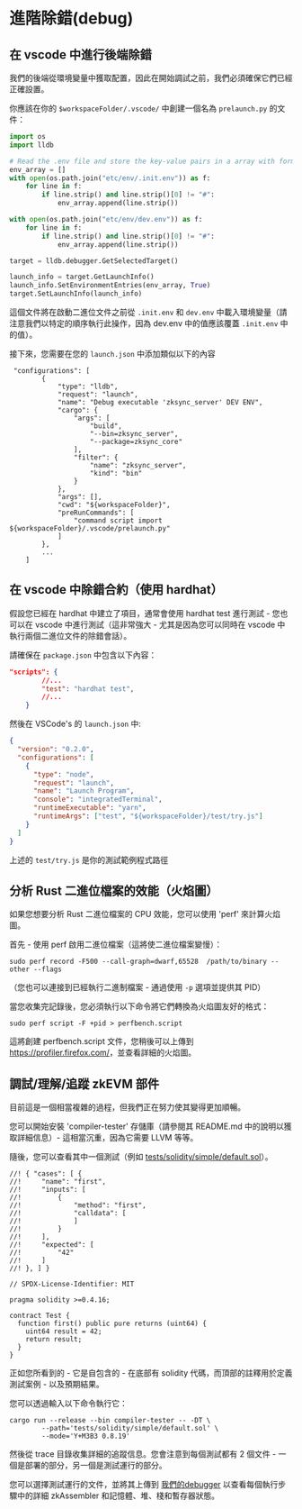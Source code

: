  <!-- 翻譯時間：2024/3/5 -->
# 進階除錯(debug)

## 在 vscode 中進行後端除錯

我們的後端從環境變量中獲取配置，因此在開始調試之前，我們必須確保它們已經正確設置。

你應該在你的 `$workspaceFolder/.vscode/` 中創建一個名為 `prelaunch.py` 的文件：

```python
import os
import lldb

# Read the .env file and store the key-value pairs in a array with format ["key=value"]
env_array = []
with open(os.path.join("etc/env/.init.env")) as f:
    for line in f:
        if line.strip() and line.strip()[0] != "#":
            env_array.append(line.strip())

with open(os.path.join("etc/env/dev.env")) as f:
    for line in f:
        if line.strip() and line.strip()[0] != "#":
            env_array.append(line.strip())

target = lldb.debugger.GetSelectedTarget()

launch_info = target.GetLaunchInfo()
launch_info.SetEnvironmentEntries(env_array, True)
target.SetLaunchInfo(launch_info)
```
這個文件將在啟動二進位文件之前從 `.init.env` 和 `dev.env` 中載入環境變量（請注意我們以特定的順序執行此操作，因為 dev.env 中的值應該覆蓋 `.init.env` 中的值）。

接下來，您需要在您的 `launch.json` 中添加類似以下的內容

```
 "configurations": [
        {
            "type": "lldb",
            "request": "launch",
            "name": "Debug executable 'zksync_server' DEV ENV",
            "cargo": {
                "args": [
                    "build",
                    "--bin=zksync_server",
                    "--package=zksync_core"
                ],
                "filter": {
                    "name": "zksync_server",
                    "kind": "bin"
                }
            },
            "args": [],
            "cwd": "${workspaceFolder}",
            "preRunCommands": [
                "command script import ${workspaceFolder}/.vscode/prelaunch.py"
            ]
        },
        ...
    ]
```

## 在 vscode 中除錯合約（使用 hardhat）

假設您已經在 hardhat 中建立了項目，通常會使用 hardhat test 進行測試 - 您也可以在 vscode 中進行測試（這非常強大 - 尤其是因為您可以同時在 vscode 中執行兩個二進位文件的除錯會話）。

請確保在 `package.json` 中包含以下內容：

```json
"scripts": {
        //...
        "test": "hardhat test",
        //...
    }
```

然後在 VSCode's 的 `launch.json` 中:

```json
{
  "version": "0.2.0",
  "configurations": [
    {
      "type": "node",
      "request": "launch",
      "name": "Launch Program",
      "console": "integratedTerminal",
      "runtimeExecutable": "yarn",
      "runtimeArgs": ["test", "${workspaceFolder}/test/try.js"]
    }
  ]
}
```

上述的 `test/try.js` 是你的測試範例程式路徑

## 分析 Rust 二進位檔案的效能（火焰圖）

如果您想要分析 Rust 二進位檔案的 CPU 效能，您可以使用 'perf' 來計算火焰圖。

首先 - 使用 perf 啟用二進位檔案（這將使二進位檔案變慢）：


```
sudo perf record -F500 --call-graph=dwarf,65528  /path/to/binary --other --flags
```

（您也可以連接到已經執行二進制檔案 - 通過使用 `-p` 選項並提供其 PID）

當您收集完記錄後，您必須執行以下命令將它們轉換為火焰圖友好的格式：

```
sudo perf script -F +pid > perfbench.script
```

這將創建 perfbench.script 文件，您稍後可以上傳到 <https://profiler.firefox.com/>，並查看詳細的火焰圖。


## 調試/理解/追蹤 zkEVM 部件

目前這是一個相當複雜的過程，但我們正在努力使其變得更加順暢。

您可以開始安裝 'compiler-tester' 存儲庫（請參閱其 README.md 中的說明以獲取詳細信息）- 這相當沉重，因為它需要 LLVM 等等。

隨後，您可以查看其中一個測試（例如 [tests/solidity/simple/default.sol](https://github.com/matter-labs/era-compiler-tests/blob/main/solidity/simple/default.sol)）。


```solidity
//! { "cases": [ {
//!     "name": "first",
//!     "inputs": [
//!         {
//!             "method": "first",
//!             "calldata": [
//!             ]
//!         }
//!     ],
//!     "expected": [
//!         "42"
//!     ]
//! }, ] }

// SPDX-License-Identifier: MIT

pragma solidity >=0.4.16;

contract Test {
  function first() public pure returns (uint64) {
    uint64 result = 42;
    return result;
  }
}

```

正如您所看到的 - 它是自包含的 - 在底部有 solidity 代碼，而頂部的註釋用於定義測試案例 - 以及預期結果。

您可以透過輸入以下命令執行它：

```shell
cargo run --release --bin compiler-tester -- -DT \
        --path='tests/solidity/simple/default.sol' \
        --mode='Y+M3B3 0.8.19'
```

然後從 trace 目錄收集詳細的追蹤信息。您會注意到每個測試都有 2 個文件 - 一個是部署的部分，另一個是測試運行的部分。

您可以選擇測試運行的文件，並將其上傳到 [我們的debugger](https://explorer.zksync.io/tools/debugger) 以查看每個執行步驟中的詳細 zkAssembler 和記憶體、堆、棧和暫存器狀態。
